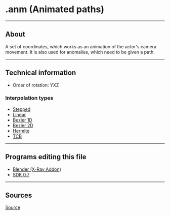 # .anm (Animated paths)

___

## About

A set of coordinates, which works as an animation of the actor's camera movement. It is also used for anomalies, which need to be given a path.

___

## Technical information

- Order of rotation: YXZ

### Interpolation types

- [Stepped](https://help.autodesk.com/view/MOBPRO/2024/ENU/?guid=GUID-F263EE8F-70A4-4941-BD31-410C08EC101A)
- [Linear](https://en.wikipedia.org/wiki/Linear_interpolation)
- [Bezier 1D](https://en.wikipedia.org/wiki/B%C3%A9zier_curve#Linear_B%C3%A9zier_curves)
- [Bezier 2D](https://en.wikipedia.org/wiki/B%C3%A9zier_curve#Quadratic_B%C3%A9zier_curves)
- [Hermite](https://en.wikipedia.org/wiki/Hermite_interpolation)
- [TCB](https://wiki.synfig.org/TCB)

___

## Programs editing this file

- [Blender (X-Ray Addon)](../../modding-tools/blender/blender-x-ray-addon-summary.md)
- [SDK 0.7](../../../modding-tools/sdk/README.md)

___

## Sources

[Source](https://github.com/PavelBlend/blender-xray/wiki/Formats#anm)
